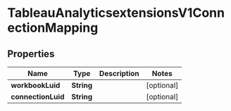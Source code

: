 

# TableauAnalyticsextensionsV1ConnectionMapping


## Properties

| Name | Type | Description | Notes |
|------------ | ------------- | ------------- | -------------|
|**workbookLuid** | **String** |  |  [optional] |
|**connectionLuid** | **String** |  |  [optional] |



